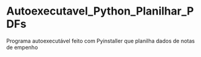 # Autoexecutavel_Python_Planilhar_PDFs
Programa autoexecutável feito com Pyinstaller que planilha dados de notas de empenho
